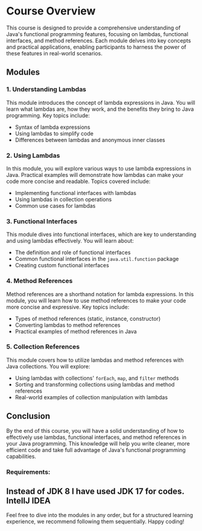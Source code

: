 # Course Overview

This course is designed to provide a comprehensive understanding of Java's functional programming features, focusing on lambdas, functional interfaces, and method references. Each module delves into key concepts and practical applications, enabling participants to harness the power of these features in real-world scenarios.

## Modules

### 1. Understanding Lambdas
This module introduces the concept of lambda expressions in Java. You will learn what lambdas are, how they work, and the benefits they bring to Java programming. Key topics include:
- Syntax of lambda expressions
- Using lambdas to simplify code
- Differences between lambdas and anonymous inner classes

### 2. Using Lambdas
In this module, you will explore various ways to use lambda expressions in Java. Practical examples will demonstrate how lambdas can make your code more concise and readable. Topics covered include:
- Implementing functional interfaces with lambdas
- Using lambdas in collection operations
- Common use cases for lambdas

### 3. Functional Interfaces
This module dives into functional interfaces, which are key to understanding and using lambdas effectively. You will learn about:
- The definition and role of functional interfaces
- Common functional interfaces in the `java.util.function` package
- Creating custom functional interfaces

### 4. Method References
Method references are a shorthand notation for lambda expressions. In this module, you will learn how to use method references to make your code more concise and expressive. Key topics include:
- Types of method references (static, instance, constructor)
- Converting lambdas to method references
- Practical examples of method references in Java

### 5. Collection References
This module covers how to utilize lambdas and method references with Java collections. You will explore:
- Using lambdas with collections' `forEach`, `map`, and `filter` methods
- Sorting and transforming collections using lambdas and method references
- Real-world examples of collection manipulation with lambdas

## Conclusion
By the end of this course, you will have a solid understanding of how to effectively use lambdas, functional interfaces, and method references in your Java programming. This knowledge will help you write cleaner, more efficient code and take full advantage of Java's functional programming capabilities.

### Requirements:
Instead of JDK 8 I have used JDK 17 for codes.
IntellJ IDEA
---

Feel free to dive into the modules in any order, but for a structured learning experience, we recommend following them sequentially. Happy coding!
